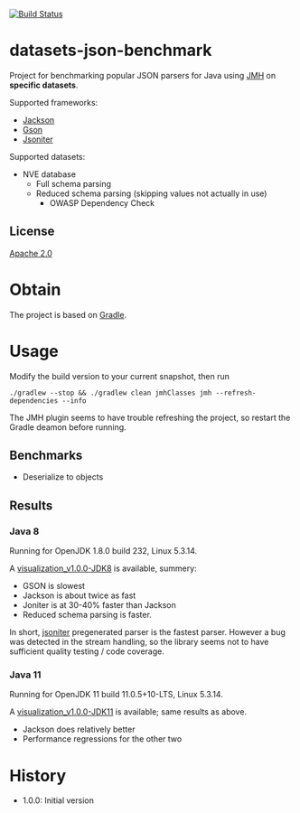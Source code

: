 
[![Build Status](https://travis-ci.org/skjolber/datasets-json-benchmark.svg?branch=master)](https://travis-ci.org/skjolber/datasets-json-benchmark)

# datasets-json-benchmark
Project for benchmarking popular JSON parsers for Java using [JMH] on __specific datasets__.

Supported frameworks: 

  * [Jackson]
  * [Gson]
  * [Jsoniter]

Supported datasets:

  * NVE database
     * Full schema parsing
     * Reduced schema parsing (skipping values not actually in use)
          * OWASP Dependency Check 

## License
[Apache 2.0]

# Obtain
The project is based on [Gradle].

# Usage
Modify the build version to your current snapshot, then run 

```
./gradlew --stop && ./gradlew clean jmhClasses jmh --refresh-dependencies --info
```

The JMH plugin seems to have trouble refreshing the project, so restart the Gradle deamon before running.
## Benchmarks

  * Deserialize to objects

## Results

### Java 8
Running for OpenJDK 1.8.0 build 232, Linux 5.3.14.

A [visualization_v1.0.0-JDK8] is available, summery:

 * GSON is slowest
 * Jackson is about twice as fast
 * Joniter is at 30-40% faster than Jackson
 * Reduced schema parsing is faster. 

In short, [jsoniter] pregenerated parser is the fastest parser. However a bug was detected in the stream handling, so the library seems not to have sufficient quality testing / code coverage.

### Java 11
Running for OpenJDK 11 build 11.0.5+10-LTS, Linux 5.3.14.

A [visualization_v1.0.0-JDK11] is available; same results as above.

 * Jackson does relatively better
 * Performance regressions for the other two

# History

 - 1.0.0: Initial version

[Apache 2.0]: http://www.apache.org/licenses/LICENSE-2.0.html
[issue-tracker]: https://github.com/skjolber/datasets-json-benchmark/issues
[Gradle]: https://gradle.org/
[JMH]: http://openjdk.java.net/projects/code-tools/jmh/
[visualization_v1.0.0-JDK11]: https://skjolber.github.io/datasets-json-benchmark/jmh_v1.0.0-JDK11/index.html
[visualization_v1.0.0-JDK8]: https://skjolber.github.io/datasets-json-benchmark/jmh_v1.0.0-JDK8/index.html
[Jsoniter]: https://github.com/json-iterator
[Jackson]: https://github.com/FasterXML/jackson
[Gson]: https://github.com/google/gson
